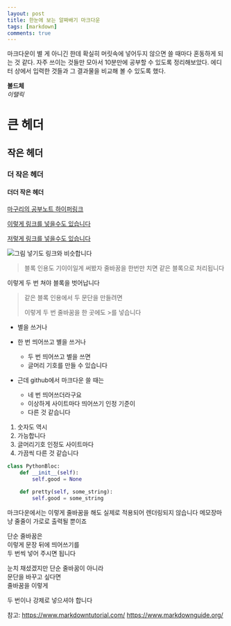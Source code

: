 ```yaml
---
layout: post
title: 한눈에 보는 알짜배기 마크다운
tags: [markdown]
comments: true
---
```



마크다운이 별 게 아니긴 한데 확실히 머릿속에 넣어두지 않으면 쓸 때마다 혼동하게 되는 것 같다.
자주 쓰이는 것들만 모아서 10분만에 공부할 수 있도록 정리해보았다.
에디터 상에서 입력한 것들과 그 결과물을 비교해 볼 수 있도록 했다.

**볼드체**  
_이탤릭_  
# 큰 헤더  
## 작은 헤더  
### 더 작은 헤더  
#### 더더 작은 헤더  


[마구리의 공부노트 하이퍼링크](https://maguriking.wordpress.com/) 

[이렇게 링크를 넣을수도 있습니다][주작작주주작]  

[저렇게 링크를 넣을수도 있습니다][주작작주주작]

[주작작주주작]: https://maguriking.wordpress.com/


![그림 넣기도 링크와 비슷합니다](https://octodex.github.com/images/bannekat.png)


> 블록 인용도 기이이일게 써봤자
줄바꿈을 한번만 치면
같은 블록으로 처리됩니다

이렇게 두 번 쳐야 블록을 벗어납니다

> 같은 블록 인용에서 
두 문단을 만들려면
>
> 이렇게 두 번 줄바꿈을 한 곳에도 >를 넣습니다
  
* 별을 쓰거나
 * 한 번 띄어쓰고 별을 쓰거나
    * 두 번 띄어쓰고 별을 쓰면
    * 글머리 기호를 만들 수 있습니다  

 * 근데 github에서 마크다운 쓸 때는 
    * 네 번 띄어쓰더라구요
    * 이상하게 사이트마다 띄어쓰기 인정 기준이
    * 다른 것 같습니다


1. 숫자도 역시
2. 가능합니다
3. 글머리기호 인정도 사이트마다
4. 가끔씩 다른 것 같습니다

```python
class PythonBloc:
    def __init__(self):
        self.good = None
        
    def pretty(self, some_string):
        self.good = some_string

```

마크다운에서는
이렇게 줄바꿈을 해도
실제로 적용되어 렌더링되지 않습니다
메모장마냥 줄줄이 가로로 출력될 뿐이죠

단순 줄바꿈은  
이렇게 문장 뒤에 띄어쓰기를  
두 번씩 넣어 주시면 됩니다

눈치 채셨겠지만 단순 줄바꿈이 아니라    
문단을 바꾸고 싶다면  
줄바꿈을 이렇게 

두 번이나 강제로 넣으셔야 합니다


참고: 
https://www.markdowntutorial.com/
https://www.markdownguide.org/





